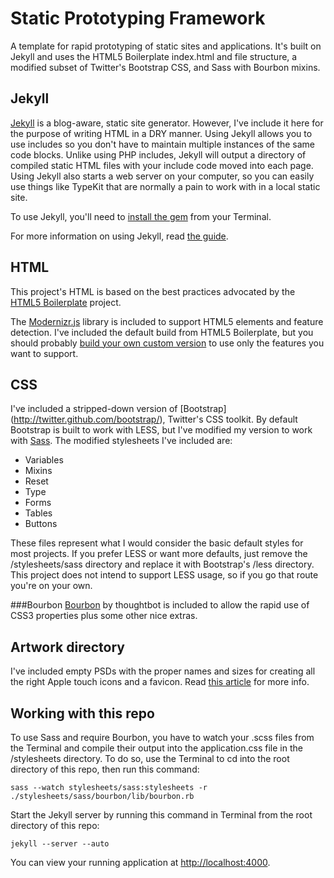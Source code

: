 Static Prototyping Framework
============================

A template for rapid prototyping of static sites and applications. It's built on Jekyll and uses the HTML5 Boilerplate index.html and file structure, a modified subset of Twitter's Bootstrap CSS, and Sass with Bourbon mixins.

Jekyll
------
[Jekyll](https://github.com/mojombo/jekyll) is a blog-aware, static site generator. However, I've include it here for the purpose of writing HTML in a DRY manner. Using Jekyll allows you to use includes so you don't have to maintain multiple instances of the same code blocks. Unlike using PHP includes, Jekyll will output a directory of compiled static HTML files with your include code moved into each page. Using Jekyll also starts a web server on your computer, so you can easily use things like TypeKit that are normally a pain to work with in a local static site.

To use Jekyll, you'll need to [install the gem](https://github.com/mojombo/jekyll/wiki/install) from your Terminal.

For more information on using Jekyll, read [the guide](https://github.com/mojombo/jekyll/wiki/usage).

HTML
----
This project's HTML is based on the best practices advocated by the [HTML5 Boilerplate](http://html5boilerplate.com/) project.

The [Modernizr.js](http://www.modernizr.com/) library is included to support HTML5 elements and feature detection. I've included the default build from HTML5 Boilerplate, but you should probably [build your own custom version](http://www.modernizr.com/download/) to use only the features you want to support.

CSS
---
I've included a stripped-down version of [Bootstrap] (http://twitter.github.com/bootstrap/), Twitter's CSS toolkit. By default Bootstrap is built to work with LESS, but I've modified my version to work with [Sass](http://sass-lang.com/). The modified stylesheets I've included are:

* Variables
* Mixins
* Reset
* Type
* Forms
* Tables
* Buttons

These files represent what I would consider the basic default styles for most projects. If you prefer LESS or want more defaults, just remove the /stylesheets/sass directory and replace it with Bootstrap's /less directory. This project does not intend to support LESS usage, so if you go that route you're on your own.

###Bourbon
[Bourbon](https://github.com/thoughtbot/bourbon) by thoughtbot is included to allow the rapid use of CSS3 properties plus some other nice extras.

Artwork directory
-----------------

I've included empty PSDs with the proper names and sizes for creating all the right Apple touch icons and a favicon. Read [this article](http://mathiasbynens.be/notes/touch-icons) for more info.

Working with this repo
----------------------

To use Sass and require Bourbon, you have to watch your .scss files from the Terminal and compile their output into the application.css file in the /stylesheets directory. To do so, use the Terminal to cd into the root directory of this repo, then run this command:

<code>sass --watch stylesheets/sass:stylesheets -r ./stylesheets/sass/bourbon/lib/bourbon.rb</code>

Start the Jekyll server by running this command in Terminal from the root directory of this repo:

<code>jekyll --server --auto</code>

You can view your running application at [http://localhost:4000](http://localhost:4000).

